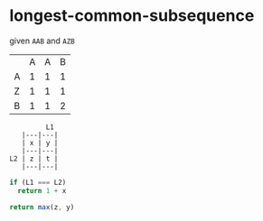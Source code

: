 # longest-common-subsequence
given `AAB` and `AZB`

|   |   |   |   |
|---|---|---|---|
|   | A | A | B |
| A | 1 | 1 | 1 |
| Z | 1 | 1 | 1 |
| B | 1 | 1 | 2 |

```
         L1
   |---|---|
   | x | y |
   |---|---|
L2 | z | t |
   |---|---|
```

```js
if (L1 === L2)
  return 1 + x

return max(z, y)
```
